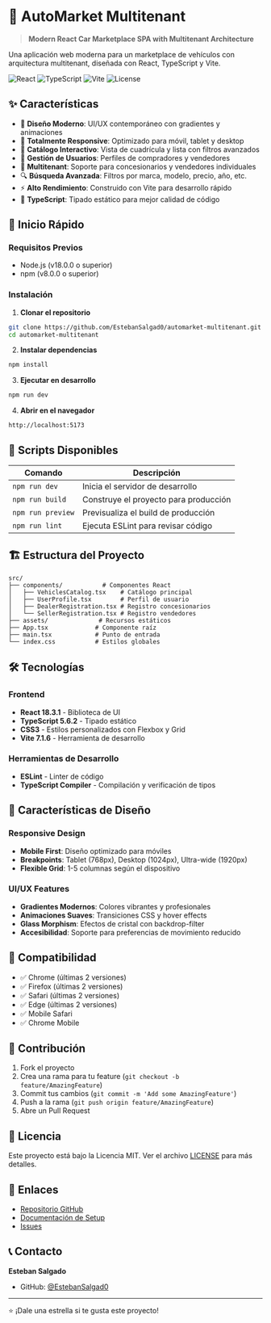 # 🚗 AutoMarket Multitenant

> **Modern React Car Marketplace SPA with Multitenant Architecture**

Una aplicación web moderna para un marketplace de vehículos con arquitectura multitenant, diseñada con React, TypeScript y Vite.

![React](https://img.shields.io/badge/React-18.3.1-blue?logo=react)
![TypeScript](https://img.shields.io/badge/TypeScript-5.6.2-blue?logo=typescript)
![Vite](https://img.shields.io/badge/Vite-7.1.6-purple?logo=vite)
![License](https://img.shields.io/badge/License-MIT-green)

## ✨ Características

- 🎨 **Diseño Moderno**: UI/UX contemporáneo con gradientes y animaciones
- 📱 **Totalmente Responsive**: Optimizado para móvil, tablet y desktop
- 🚗 **Catálogo Interactivo**: Vista de cuadrícula y lista con filtros avanzados
- 👤 **Gestión de Usuarios**: Perfiles de compradores y vendedores
- 🏢 **Multitenant**: Soporte para concesionarios y vendedores individuales
- 🔍 **Búsqueda Avanzada**: Filtros por marca, modelo, precio, año, etc.
- ⚡ **Alto Rendimiento**: Construido con Vite para desarrollo rápido
- 🎯 **TypeScript**: Tipado estático para mejor calidad de código

## 🚀 Inicio Rápido

### Requisitos Previos
- Node.js (v18.0.0 o superior)
- npm (v8.0.0 o superior)

### Instalación

1. **Clonar el repositorio**
```bash
git clone https://github.com/EstebanSalgad0/automarket-multitenant.git
cd automarket-multitenant
```

2. **Instalar dependencias**
```bash
npm install
```

3. **Ejecutar en desarrollo**
```bash
npm run dev
```

4. **Abrir en el navegador**
```
http://localhost:5173
```

## 📝 Scripts Disponibles

| Comando | Descripción |
|---------|-------------|
| `npm run dev` | Inicia el servidor de desarrollo |
| `npm run build` | Construye el proyecto para producción |
| `npm run preview` | Previsualiza el build de producción |
| `npm run lint` | Ejecuta ESLint para revisar código |

## 🏗️ Estructura del Proyecto

```
src/
├── components/           # Componentes React
│   ├── VehiclesCatalog.tsx    # Catálogo principal
│   ├── UserProfile.tsx        # Perfil de usuario
│   ├── DealerRegistration.tsx # Registro concesionarios
│   └── SellerRegistration.tsx # Registro vendedores
├── assets/              # Recursos estáticos
├── App.tsx             # Componente raíz
├── main.tsx            # Punto de entrada
└── index.css           # Estilos globales
```

## 🛠️ Tecnologías

### Frontend
- **React 18.3.1** - Biblioteca de UI
- **TypeScript 5.6.2** - Tipado estático
- **CSS3** - Estilos personalizados con Flexbox y Grid
- **Vite 7.1.6** - Herramienta de desarrollo

### Herramientas de Desarrollo
- **ESLint** - Linter de código
- **TypeScript Compiler** - Compilación y verificación de tipos

## 🎨 Características de Diseño

### Responsive Design
- **Mobile First**: Diseño optimizado para móviles
- **Breakpoints**: Tablet (768px), Desktop (1024px), Ultra-wide (1920px)
- **Flexible Grid**: 1-5 columnas según el dispositivo

### UI/UX Features
- **Gradientes Modernos**: Colores vibrantes y profesionales
- **Animaciones Suaves**: Transiciones CSS y hover effects
- **Glass Morphism**: Efectos de cristal con backdrop-filter
- **Accesibilidad**: Soporte para preferencias de movimiento reducido

## 📱 Compatibilidad

- ✅ Chrome (últimas 2 versiones)
- ✅ Firefox (últimas 2 versiones)
- ✅ Safari (últimas 2 versiones)
- ✅ Edge (últimas 2 versiones)
- ✅ Mobile Safari
- ✅ Chrome Mobile

## 🤝 Contribución

1. Fork el proyecto
2. Crea una rama para tu feature (`git checkout -b feature/AmazingFeature`)
3. Commit tus cambios (`git commit -m 'Add some AmazingFeature'`)
4. Push a la rama (`git push origin feature/AmazingFeature`)
5. Abre un Pull Request

## 📄 Licencia

Este proyecto está bajo la Licencia MIT. Ver el archivo [LICENSE](LICENSE) para más detalles.

## 🔗 Enlaces

- [Repositorio GitHub](https://github.com/EstebanSalgad0/automarket-multitenant)
- [Documentación de Setup](SETUP.md)
- [Issues](https://github.com/EstebanSalgad0/automarket-multitenant/issues)

## 📞 Contacto

**Esteban Salgado**
- GitHub: [@EstebanSalgad0](https://github.com/EstebanSalgad0)

---

⭐ ¡Dale una estrella si te gusta este proyecto!
